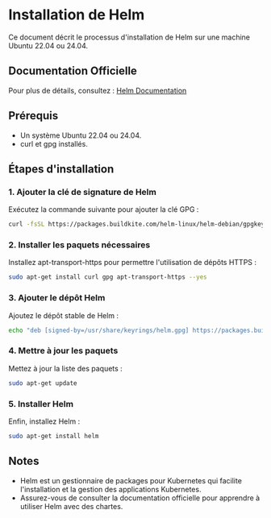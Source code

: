# Installation de Helm

Ce document décrit le processus d'installation de Helm sur une machine Ubuntu 22.04 ou 24.04.

## Documentation Officielle

Pour plus de détails, consultez : [Helm Documentation](https://helm.sh/docs/intro/install/)

## Prérequis

- Un système Ubuntu 22.04 ou 24.04.
- curl et gpg installés.

## Étapes d'installation

### 1. Ajouter la clé de signature de Helm

Exécutez la commande suivante pour ajouter la clé GPG :

```bash
curl -fsSL https://packages.buildkite.com/helm-linux/helm-debian/gpgkey | gpg --dearmor | sudo tee /usr/share/keyrings/helm.gpg > /dev/null
```

### 2. Installer les paquets nécessaires

Installez apt-transport-https pour permettre l'utilisation de dépôts HTTPS :

```bash
sudo apt-get install curl gpg apt-transport-https --yes
```

### 3. Ajouter le dépôt Helm

Ajoutez le dépôt stable de Helm :

```bash
echo "deb [signed-by=/usr/share/keyrings/helm.gpg] https://packages.buildkite.com/helm-linux/helm-debian/any/ any main" | sudo tee /etc/apt/sources.list.d/helm-stable-debian.list
```

### 4. Mettre à jour les paquets

Mettez à jour la liste des paquets :

```bash
sudo apt-get update
```

### 5. Installer Helm

Enfin, installez Helm :

```bash
sudo apt-get install helm
```

## Notes

- Helm est un gestionnaire de packages pour Kubernetes qui facilite l'installation et la gestion des applications Kubernetes.
- Assurez-vous de consulter la documentation officielle pour apprendre à utiliser Helm avec des chartes.
